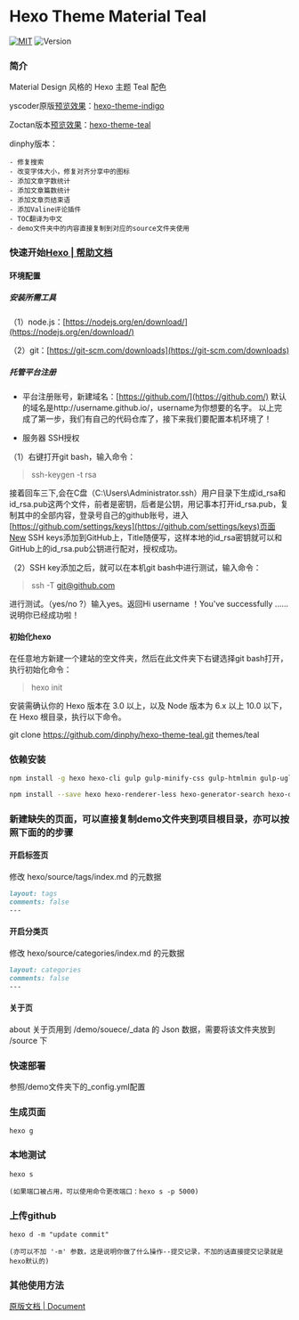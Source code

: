 Hexo Theme Material Teal
================

[![MIT](https://img.shields.io/badge/License-MIT-blue.svg)](https://github.com/Zoctan/hexo-theme-teal/blob/card/LICENSE) ![Version](https://img.shields.io/badge/Version-1.0.0-009688.svg)

### 简介

Material Design 风格的 Hexo 主题 Teal 配色

yscoder原版[预览效果](https://yscoder.github.io)：[hexo-theme-indigo](https://github.com/yscoder/hexo-theme-indigo) 

Zoctan版本[预览效果](https://hexo-theme-teal.herokuapp.com/)：[hexo-theme-teal](https://github.com/Zoctan/hexo-theme-teal) 

dinphy版本：

	- 修复搜索
	- 改变字体大小，修复对齐分享中的图标
	- 添加文章字数统计
	- 添加文章篇数统计
	- 添加文章页结束语
	- 添加Valine评论插件
	- TOC翻译为中文
	- demo文件夹中的内容直接复制到对应的source文件夹使用

### 快速开始[Hexo | 帮助文档](https://hexo.io/zh-cn/docs/)

#### 环境配置

##### 安装所需工具

（1）node.js：[https://nodejs.org/en/download/](https://nodejs.org/en/download/)

（2）git：[https://git-scm.com/downloads](https://git-scm.com/downloads)

##### 托管平台注册

- 平台注册账号，新建域名：[https://github.com/](https://github.com/)
默认的域名是http://username.github.io/，username为你想要的名字。
以上完成了第一步，我们有自己的代码仓库了，接下来我们要配置本机环境了！

- 服务器 SSH授权

（1）右键打开git bash，输入命令：

>ssh-keygen -t rsa

接着回车三下,会在C盘（C:\Users\Administrator\.ssh）用户目录下生成id_rsa和id_rsa.pub这两个文件，前者是密钥，后者是公钥，用记事本打开id_rsa.pub，复制其中的全部内容，登录号自己的github账号，进入[https://github.com/settings/keys](https://github.com/settings/keys)页面New SSH keys添加到GitHub上，Title随便写，这样本地的id_rsa密钥就可以和GitHub上的id_rsa.pub公钥进行配对，授权成功。

（2）SSH key添加之后，就可以在本机git bash中进行测试，输入命令：

>ssh -T git@github.com 

进行测试。（yes/no ?）输入yes。返回Hi username ！You've successfully ......说明你已经成功啦！

#### 初始化hexo

在任意地方新建一个建站的空文件夹，然后在此文件夹下右键选择git bash打开，执行初始化命令：

>hexo init

安装需确认你的 Hexo 版本在 3.0 以上，以及 Node 版本为 6.x 以上 10.0 以下，在 Hexo 根目录，执行以下命令。

git clone https://github.com/dinphy/hexo-theme-teal.git themes/teal

### 依赖安装

```bash
npm install -g hexo hexo-cli gulp gulp-minify-css gulp-htmlmin gulp-uglify gulp-clean-css babel-cli gulp-babel babel-preset-env
```

```bash
npm install --save hexo hexo-renderer-less hexo-generator-search hexo-deployer-git hexo-wordcount hexo-helper-qrcode hexo-generator-json-content hexo-generator-feed
```

### 新建缺失的页面，可以直接复制demo文件夹到项目根目录，亦可以按照下面的的步骤

#### 开启标签页

修改 hexo/source/tags/index.md 的元数据

```markdown
layout: tags
comments: false
---
```

#### 开启分类页

修改 hexo/source/categories/index.md 的元数据

```markdown
layout: categories
comments: false
---
```

#### 关于页

about 关于页用到 /demo/souece/_data 的 Json 数据，需要将该文件夹放到 /source 下

### 快速部署

参照/demo文件夹下的_config.yml配置

### 生成页面

	hexo g
	
### 本地测试

	hexo s
	
	(如果端口被占用，可以使用命令更改端口：hexo s -p 5000)
	
### 上传github

	hexo d -m "update commit"
	
	(亦可以不加 '-m' 参数，这是说明你做了什么操作--提交记录，不加的话直接提交记录就是hexo默认的)

### 其他使用方法

[原版文档 | Document](https://github.com/yscoder/hexo-theme-indigo/wiki)
